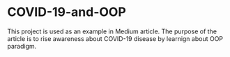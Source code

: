 # COVID-19-and-OOP
This project is used as an example in Medium article. The purpose of the article is to rise awareness about COVID-19 disease
by learnign about OOP paradigm. 

